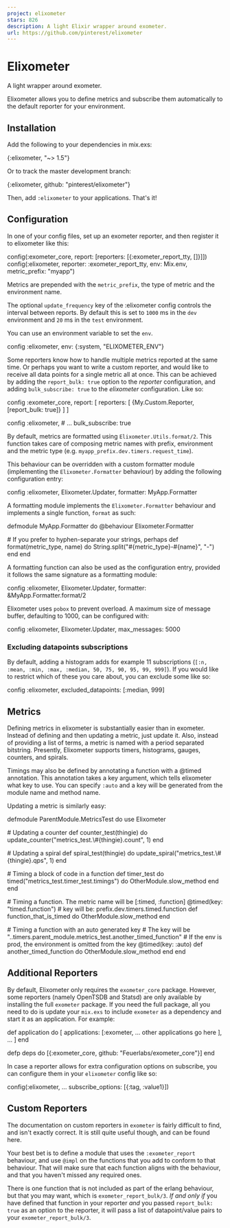 ```yaml
---
project: elixometer
stars: 826
description: A light Elixir wrapper around exometer.
url: https://github.com/pinterest/elixometer
---
```


Elixometer
==========

A light wrapper around exometer.

Elixometer allows you to define metrics and subscribe them automatically to the default reporter for your environment.

Installation
------------

Add the following to your dependencies in mix.exs:

{:elixometer, "~> 1.5"}

Or to track the master development branch:

{:elixometer, github: "pinterest/elixometer"}

Then, add `:elixometer` to your applications. That's it!

Configuration
-------------

In one of your config files, set up an exometer reporter, and then register it to elixometer like this:

config(:exometer\_core, report: \[reporters: \[{:exometer\_report\_tty, \[\]}\]\])
config(:elixometer,
  reporter: :exometer\_report\_tty,
  env: Mix.env,
  metric\_prefix: "myapp")

Metrics are prepended with the `metric_prefix`, the type of metric and the environment name.

The optional `update_frequency` key of the :elixometer config controls the interval between reports. By default this is set to `1000` ms in the `dev` environment and `20` ms in the `test` environment.

You can use an environment variable to set the `env`.

config :elixometer, env: {:system, "ELIXOMETER\_ENV"}

Some reporters know how to handle multiple metrics reported at the same time. Or perhaps you want to write a custom reporter, and would like to receive all data points for a single metric all at once. This can be achieved by adding the `report_bulk: true` option to the _reporter_ configuration, and adding `bulk_subscribe: true` to the _elixometer_ configuration. Like so:

config :exometer\_core,
  report: \[
    reporters: \[
      {My.Custom.Reporter, \[report\_bulk: true\]}
    \]
  \]

config :elixometer,
  \# ...
  bulk\_subscribe: true

By default, metrics are formatted using `Elixometer.Utils.format/2`. This function takes care of composing metric names with prefix, environment and the metric type (e.g. `myapp_prefix.dev.timers.request_time`).

This behaviour can be overridden with a custom formatter module (implementing the `Elixometer.Formatter` behaviour) by adding the following configuration entry:

config :elixometer, Elixometer.Updater,
  formatter: MyApp.Formatter

A formatting module implements the `Elixometer.Formatter` behaviour and implements a single function, `format` as such:

defmodule MyApp.Formatter do
  @behaviour Elixometer.Formatter

  \# If you prefer to hyphen-separate your strings, perhaps
  def format(metric\_type, name) do
    String.split("#{metric\_type}\-#{name}", "-")
  end
end

A formatting function can also be used as the configuration entry, provided it follows the same signature as a formatting module:

config :elixometer, Elixometer.Updater,
  formatter: &MyApp.Formatter.format/2

Elixometer uses `pobox` to prevent overload. A maximum size of message buffer, defaulting to 1000, can be configured with:

config :elixometer, Elixometer.Updater,
  max\_messages: 5000

### Excluding datapoints subscriptions

By default, adding a histogram adds for example 11 subscriptions (`[:n, :mean, :min, :max, :median, 50, 75, 90, 95, 99, 999]`). If you would like to restrict which of these you care about, you can exclude some like so:

config :elixometer, excluded\_datapoints: \[:median, 999\]

Metrics
-------

Defining metrics in elixometer is substantially easier than in exometer. Instead of defining and then updating a metric, just update it. Also, instead of providing a list of terms, a metric is named with a period separated bitstring. Presently, Elixometer supports timers, histograms, gauges, counters, and spirals.

Timings may also be defined by annotating a function with a @timed annotation. This annotation takes a key argument, which tells elixometer what key to use. You can specify `:auto` and a key will be generated from the module name and method name.

Updating a metric is similarly easy:

defmodule ParentModule.MetricsTest do
  use Elixometer

  \# Updating a counter
  def counter\_test(thingie) do
    update\_counter("metrics\_test.\\#{thingie}.count", 1)
  end

  \# Updating a spiral
  def spiral\_test(thingie) do
    update\_spiral("metrics\_test.\\#{thingie}.qps", 1)
  end

  \# Timing a block of code in a function
  def timer\_test do
    timed("metrics\_test.timer\_test.timings") do
      OtherModule.slow\_method
    end
  end

  \# Timing a function. The metric name will be \[:timed, :function\]
  @timed(key: "timed.function") \# key will be: prefix.dev.timers.timed.function
  def function\_that\_is\_timed do
    OtherModule.slow\_method
  end

  \# Timing a function with an auto generated key
  \# The key will be "<prefix>.<env>.timers.parent\_module.metrics\_test.another\_timed\_function"
  \# If the env is prod, the environment is omitted from the key
  @timed(key: :auto)
  def another\_timed\_function do
    OtherModule.slow\_method
  end
end

Additional Reporters
--------------------

By default, Elixometer only requires the `exometer_core` package. However, some reporters (namely OpenTSDB and Statsd) are only available by installing the full `exometer` package. If you need the full package, all you need to do is update your `mix.exs` to include `exometer` as a dependency and start it as an application. For example:

def application do
  \[
    applications: \[:exometer,
    ... other applications go here
    \],
    ...
  \]
end

defp deps do
  \[{:exometer\_core, github: "Feuerlabs/exometer\_core"}\]
end

In case a reporter allows for extra configuration options on subscribe, you can configure them in your `elixometer` config like so:

config(:elixometer,
  ...
  subscribe\_options: \[{:tag, :value1}\])

Custom Reporters
----------------

The documentation on custom reporters in `exometer` is fairly difficult to find, and isn't exactly correct. It is still quite useful though, and can be found here.

Your best bet is to define a module that uses the `:exometer_report` behaviour, and use `@impl` on the functions that you add to conform to that behaviour. That will make sure that each function aligns with the behaviour, and that you haven't missed any required ones.

There is one function that is not included as part of the erlang behaviour, but that you may want, which is `exometer_report_bulk/3`. _If and only if_ you have defined that function in your reporter _and_ you passed `report_bulk: true` as an option to the reporter, it will pass a list of datapoint/value pairs to your `exometer_report_bulk/3`.

